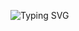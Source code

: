 

![Typing SVG](https://readme-typing-svg.demolab.com?font=Fira+Code&pause=1000&color=C1F724&background=0000000B&width=435&lines=Hi;I'm+Imran+Khan;imrankhan1402+and+imrankhanemon;+is+my+Repository)


